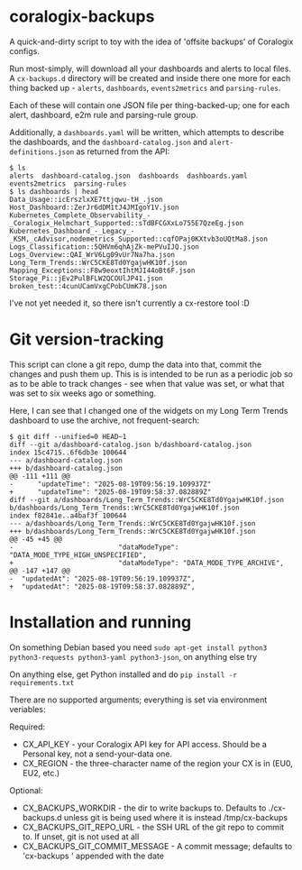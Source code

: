 # coralogix-backups

A quick-and-dirty script to toy with the idea of 'offsite backups' of Coralogix configs.

Run most-simply, will download all your dashboards and alerts to local files. A `cx-backups.d` directory will be created and inside there one more for each thing backed up - `alerts`, `dashboards`, `events2metrics` and `parsing-rules`.

Each of these will contain one JSON file per thing-backed-up; one for each alert, dashboard, e2m rule and parsing-rule group.

Additionally, a `dashboards.yaml` will be written, which attempts to describe the dashboards, and the `dashboard-catalog.json` and `alert-definitions.json` as returned from the API:

```
$ ls
alerts  dashboard-catalog.json  dashboards  dashboards.yaml  events2metrics  parsing-rules
$ ls dashboards | head
Data_Usage::icErszlxXE7ttjqwu-tH_.json
Host_Dashboard::ZerJr6dDM1tJ4JMIgoY1V.json
Kubernetes_Complete_Observability_-_Coralogix_Helmchart_Supported::sTdBFCGXxLo755E7QzeEg.json
Kubernetes_Dashboard_-_Legacy_-_KSM,_cAdvisor,nodemetrics_Supported::cqfOPaj0KXtvb3oUQtMa8.json
Logs_Classification::5QHVm6qhAjZk-mePVuIJQ.json
Logs_Overview::QAI_WrV6Lg09vUr7Na7ha.json
Long_Term_Trends::WrC5CKE8Td0YgajwHK10f.json
Mapping_Exceptions::F8w9eoxtIhtMJI44oBt6F.json
Storage_Pi::jEv2PulBFLW2QCOUlJP41.json
broken_test::4cunUCamVxgCPobCUmK78.json
```

I've not yet needed it, so there isn't currently a cx-restore tool :D

# Git version-tracking

This script can clone a git repo, dump the data into that, commit the changes and push them up. This is is intended to be run as a periodic job so as to be able to track changes - see when that value was set, or what that was set to six weeks ago or something.

Here, I can see that I changed one of the widgets on my Long Term Trends dashboard to use the archive, not frequent-search:

```
$ git diff --unified=0 HEAD~1
diff --git a/dashboard-catalog.json b/dashboard-catalog.json
index 15c4715..6f6db3e 100644
--- a/dashboard-catalog.json
+++ b/dashboard-catalog.json
@@ -111 +111 @@
-      "updateTime": "2025-08-19T09:56:19.109937Z"
+      "updateTime": "2025-08-19T09:58:37.082889Z"
diff --git a/dashboards/Long_Term_Trends::WrC5CKE8Td0YgajwHK10f.json b/dashboards/Long_Term_Trends::WrC5CKE8Td0YgajwHK10f.json
index f82841e..a4baf3f 100644
--- a/dashboards/Long_Term_Trends::WrC5CKE8Td0YgajwHK10f.json
+++ b/dashboards/Long_Term_Trends::WrC5CKE8Td0YgajwHK10f.json
@@ -45 +45 @@
-                          "dataModeType": "DATA_MODE_TYPE_HIGH_UNSPECIFIED",
+                          "dataModeType": "DATA_MODE_TYPE_ARCHIVE",
@@ -147 +147 @@
-  "updatedAt": "2025-08-19T09:56:19.109937Z",
+  "updatedAt": "2025-08-19T09:58:37.082889Z",
```

# Installation and running

On something Debian based you need `sudo apt-get install python3 python3-requests python3-yaml python3-json`, on anything else try

On anything else, get Python installed and do `pip install -r requirements.txt`

There are no supported arguments; everything is set via environment veriables:

Required:
  * CX_API_KEY - your Coralogix API key for API access. Should be a Personal key, not a send-your-data one.
  * CX_REGION  - the three-character name of the region your CX is in (EU0, EU2, etc.)

Optional:
  * CX_BACKUPS_WORKDIR            - the dir to write backups to. Defaults to ./cx-backups.d unless git is being used where it is instead /tmp/cx-backups
  * CX_BACKUPS_GIT_REPO_URL       - the SSH URL of the git repo to commit to. If unset, git is not used at all
  * CX_BACKUPS_GIT_COMMIT_MESSAGE - A commit message; defaults to 'cx-backups ' appended with the date
